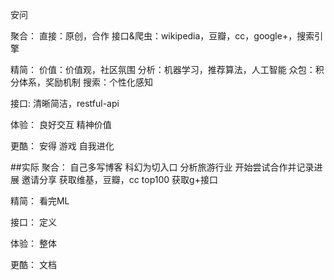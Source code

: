 安问

聚合：
直接：原创，合作
接口&爬虫：wikipedia，豆瓣，cc，google+，搜索引擎

精简：
价值：价值观，社区氛围
分析：机器学习，推荐算法，人工智能
众包：积分体系，奖励机制
搜索：个性化感知

接口:
清晰简洁，restful-api

体验：
良好交互
精神价值

更酷：
安得
游戏
自我进化


##实际
聚合：
自己多写博客
科幻为切入口
分析旅游行业
开始尝试合作并记录进展
邀请分享
获取维基，豆瓣，cc
top100
获取g+接口

精简：
看完ML

接口：
定义

体验：
整体

更酷：
文档
